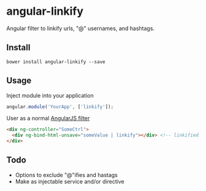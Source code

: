# angular-linkify

Angular filter to linkify urls, "@" usernames, and hashtags.

## Install

```
bower install angular-linkify --save
```

## Usage

Inject module into your application

```javascript
angular.module('YourApp', ['linkify']);
```

User as a normal [AngularJS filter](http://docs.angularjs.org/guide/dev_guide.templates.filters.using_filters)

```html
<div ng-controller="SomeCtrl">
  <div ng-bind-html-unsave="someValue | linkify"></div> <!-- linkified!! -->
</div>
```

## Todo

* Options to exclude "@"ifies and hastags
* Make as injectable service and/or directive
